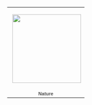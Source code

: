 
<table style="width:194px;"><tr><td align="center" style="height:194px;background:url(https://www.gstatic.com/pwa/s/v/lighthousefe_20160316.01_p1/transparent_album_background.gif) no-repeat left"><a href="https://picasaweb.google.com/102489722393308617910/Nature?authuser=0&authkey=Gv1sRgCNvvzdzNvpSwswE&feat=embedwebsite"><img src="https://lh3.googleusercontent.com/-A9pcS496d_8/Vu8HjsozLiE/AAAAAAAAAIM/_anO0CC27OM/s160-c-Ic42/Nature" width="160" height="160" style="margin:1px 0 0 4px;"></a></td></tr><tr><td style="text-align:center;font-family:arial,sans-serif;font-size:11px"><a href="https://picasaweb.google.com/102489722393308617910/Nature?authuser=0&authkey=Gv1sRgCNvvzdzNvpSwswE&feat=embedwebsite" style="color:#4D4D4D;font-weight:bold;text-decoration:none;">Nature</a></td></tr></table>

